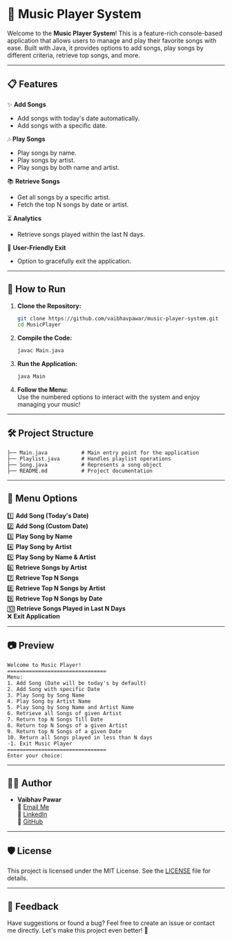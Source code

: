 # 🎵 Music Player System

Welcome to the **Music Player System**! This is a feature-rich console-based application that allows users to manage and play their favorite songs with ease. Built with Java, it provides options to add songs, play songs by different criteria, retrieve top songs, and more.

---

## 📋 Features

✨ **Add Songs**  
- Add songs with today's date automatically.  
- Add songs with a specific date.

🎶 **Play Songs**  
- Play songs by name.  
- Play songs by artist.  
- Play songs by both name and artist.

📚 **Retrieve Songs**  
- Get all songs by a specific artist.  
- Fetch the top N songs by date or artist.

⏳ **Analytics**  
- Retrieve songs played within the last N days.

🛑 **User-Friendly Exit**  
- Option to gracefully exit the application.

---

## 🚀 How to Run

1. **Clone the Repository:**
   ```bash
   git clone https://github.com/vaibhavpawar/music-player-system.git
   cd MusicPlayer
   ```

2. **Compile the Code:**
   ```bash
   javac Main.java
   ```

3. **Run the Application:**
   ```bash
   java Main
   ```

4. **Follow the Menu:**  
   Use the numbered options to interact with the system and enjoy managing your music!

---

## 🛠️ Project Structure

```
├── Main.java           # Main entry point for the application
├── Playlist.java       # Handles playlist operations
├── Song.java           # Represents a song object
├── README.md           # Project documentation
```

---

## 📖 Menu Options

1️⃣ **Add Song (Today's Date)**  
2️⃣ **Add Song (Custom Date)**  
3️⃣ **Play Song by Name**  
4️⃣ **Play Song by Artist**  
5️⃣ **Play Song by Name & Artist**  
6️⃣ **Retrieve Songs by Artist**  
7️⃣ **Retrieve Top N Songs**  
8️⃣ **Retrieve Top N Songs by Artist**  
9️⃣ **Retrieve Top N Songs by Date**  
🔟 **Retrieve Songs Played in Last N Days**  
❌ **Exit Application**

---

## 📷 Preview

```plaintext
Welcome to Music Player!
================================
Menu:
1. Add Song (Date will be today's by default)
2. Add Song with specific Date
3. Play Song by Song Name
4. Play Song by Artist Name
5. Play Song by Song Name and Artist Name
6. Retrieve all Songs of given Artist
7. Return top N Songs Till Date
8. Return top N Songs of a given Artist
9. Return top N Songs of a given Date
10. Return all Songs played in less than N days
-1. Exit Music Player
================================
Enter your choice:
```

---

## 👨‍💻 Author

- **Vaibhav Pawar**  
  📧 [Email Me](vaibhav.pawar@clear.in)  
  💼 [LinkedIn](https://www.linkedin.com/in/vaibhav-pawar-6109a0220/)  
  🐙 [GitHub](https://github.com/Vaibhav-Ct)

---

## 🛡️ License

This project is licensed under the MIT License. See the [LICENSE](LICENSE) file for details.

---

## 📢 Feedback

Have suggestions or found a bug? Feel free to create an issue or contact me directly. Let's make this project even better! 🙌
